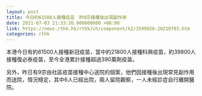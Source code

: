 ```yaml
---
layout: post
title: 今日約61500人接種疫苗　昨9宗接種後出現副作用
date: 2021-07-03 21:33:26.000000000 +08:00
link: https://news.rthk.hk/rthk/ch/component/k2/1599028-20210703.htm
categories: rthk
---
```


本港今日有約61500人接種新冠疫苗，當中約21800人接種科興疫苗，約39800人接種復必泰疫苗，至今全港累計接種超過390萬劑疫苗。

另外，昨日有9宗由社區疫苗接種中心送院的個案，他們因接種後出現常見副作用而送院，情況穩定，其中6人已經出院，兩人留院觀察，一人未經診症自行離開醫院。
